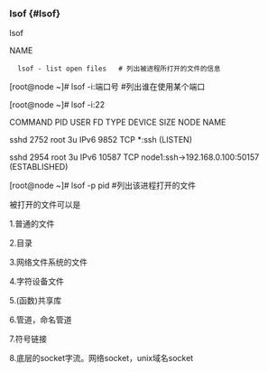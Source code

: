 ### lsof {#lsof}

lsof

NAME

      lsof - list open files   # 列出被进程所打开的文件的信息

[root@node ~]# lsof  -i:端口号   #列出谁在使用某个端口

[root@node ~]# lsof  -i:22

COMMAND  PID USER   FD   TYPE DEVICE SIZE NODE NAME

sshd    2752 root    3u  IPv6   9852       TCP *:ssh (LISTEN)

sshd    2954 root    3u  IPv6  10587      TCP node1:ssh-&gt;192.168.0.100:50157 (ESTABLISHED)

[root@node ~]# lsof -p pid #列出该进程打开的文件

被打开的文件可以是

1.普通的文件

2.目录  

3.网络文件系统的文件

4.字符设备文件  

5.(函数)共享库  

6.管道，命名管道

7.符号链接

8.底层的socket字流。网络socket，unix域名socket